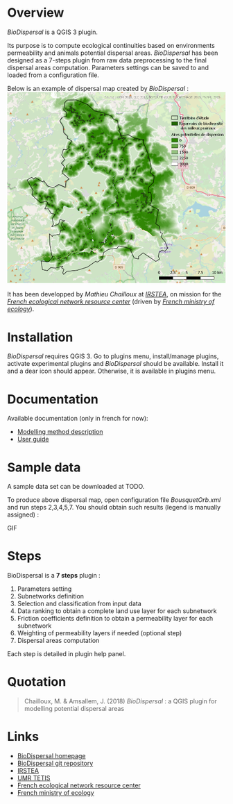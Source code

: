


# Overview

*BioDispersal* is a QGIS 3 plugin.

Its purpose is to compute ecological continuities based on environments permeability 
and animals potential dispersal areas.
*BioDispersal* has been designed as a 7-steps plugin from raw data preprocessing to 
the final dispersal areas computation.
Parameters settings can be saved to and loaded from a configuration file.

Below is an example of dispersal map created by *BioDispersal* :
![dispEx](/docs/pictures/BioDispersalExamplePicture.png)

It has been developped by *Mathieu Chailloux* at [*IRSTEA*](http://www.irstea.fr), 
on mission for the [*French ecological network resource center*](http://www.trameverteetbleue.fr/) 
(driven by [*French ministry of ecology*](https://www.ecologique-solidaire.gouv.fr/)).

# Installation

*BioDispersal* requires QGIS 3.
Go to plugins menu, install/manage plugins, activate experimental plugins and *BioDispersal* should be available.
Install it and a dear icon should appear. Otherwise, it is available in plugins menu.

# Documentation

Available documentation (only in french for now):
 - [Modelling method description](https://www.umr-tetis.fr/jdownloads/plateformes/Notice_Plugin_BioDispersal1.0.pdf)
 - [User guide](https://www.umr-tetis.fr/jdownloads/plateformes/MethodePermeabiliteMilieux.pdf)

# Sample data

A sample data set can be downloaded at TODO.

To produce above dispersal map, open configuration file *BousquetOrb.xml* 
and run steps 2,3,4,5,7. You should obtain such results (legend is manually assigned) :

GIF
 
# Steps

BioDispersal is a **7 steps** plugin :
 1. Parameters setting
 2. Subnetworks definition
 3. Selection and classification from input data
 4. Data ranking to obtain a complete land use layer for each subnetwork
 5. Friction coefficients definition to obtain a permeability layer for each subnetwork
 6. Weighting of permeability layers if needed (optional step)
 7. Dispersal areas computation
    
Each step is detailed in plugin help panel.

# Quotation

> Chailloux, M. & Amsallem, J. (2018) $BioDispersal$ : a QGIS plugin for modelling potential dispersal areas
    
# Links
 - [BioDispersal homepage](https://www.umr-tetis.fr/index.php/fr/production/donnees-et-plateformes/plateformes/415-biodispersal)
 - [BioDispersal git repository](https://github.com/MathieuChailloux/BioDispersal)
 - [IRSTEA](http://www.irstea.fr)
 - [UMR TETIS](https://www.umr-tetis.fr)
 - [French ecological network resource center](http://www.trameverteetbleue.fr/)
 - [French ministry of ecology](https://www.ecologique-solidaire.gouv.fr/)

